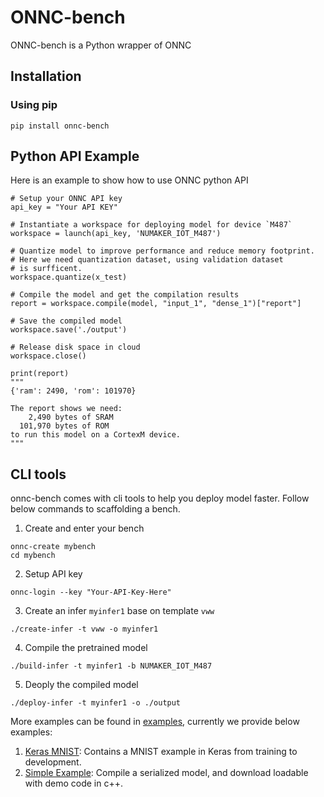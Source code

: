 # ONNC-bench

ONNC-bench is a Python wrapper of ONNC

## Installation

### Using pip
```
pip install onnc-bench

```

## Python API Example
Here is an example to show how to use ONNC python API
```
# Setup your ONNC API key
api_key = "Your API KEY"

# Instantiate a workspace for deploying model for device `M487`
workspace = launch(api_key, 'NUMAKER_IOT_M487')

# Quantize model to improve performance and reduce memory footprint.
# Here we need quantization dataset, using validation dataset
# is surfficent.
workspace.quantize(x_test)

# Compile the model and get the compilation results
report = workspace.compile(model, "input_1", "dense_1")["report"]

# Save the compiled model
workspace.save('./output')

# Release disk space in cloud
workspace.close()

print(report)
"""
{'ram': 2490, 'rom': 101970}

The report shows we need:
    2,490 bytes of SRAM
  101,970 bytes of ROM
to run this model on a CortexM device.
"""
```

## CLI tools
onnc-bench comes with cli tools to help you deploy model faster.
Follow below commands to scaffolding a bench.

1. Create and enter your bench
```
onnc-create mybench
cd mybench
```

2. Setup API key
```
onnc-login --key "Your-API-Key-Here"
```

3. Create an infer `myinfer1` base on template `vww`
```
./create-infer -t vww -o myinfer1
```

4. Compile the pretrained model 
```
./build-infer -t myinfer1 -b NUMAKER_IOT_M487
```

5. Deoply the compiled model 
```
./deploy-infer -t myinfer1 -o ./output
```

More examples can be found in [examples](https://git.skymizer.com/nnuxe/api-client/-/tree/master/examples), currently we provide below examples:

1. [Keras MNIST](https://git.skymizer.com/nnuxe/api-client/-/tree/master/examples/keras): Contains a MNIST example in Keras from training to development.
2. [Simple Example](https://git.skymizer.com/nnuxe/api-client/-/tree/master/examples/serialized): Compile a serialized model, and download loadable with demo code in c++.
